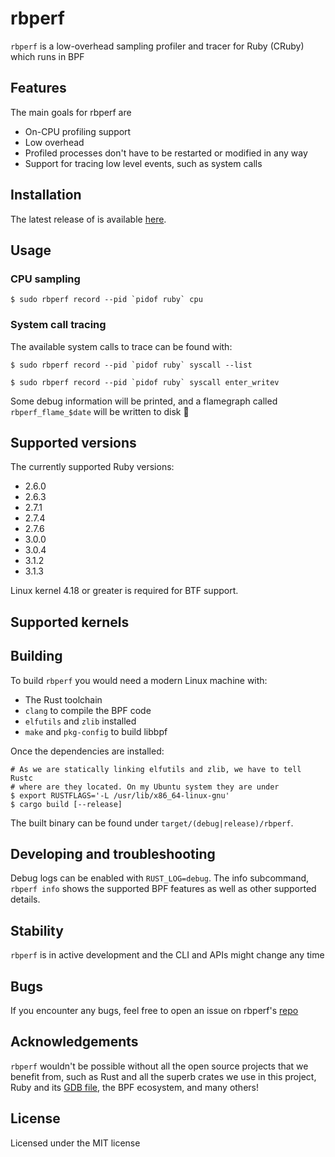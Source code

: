 rbperf
======

`rbperf` is a low-overhead sampling profiler and tracer for Ruby (CRuby) which runs in BPF

## Features

The main goals for rbperf are

- On-CPU profiling support
- Low overhead
- Profiled processes don't have to be restarted or modified in any way
- Support for tracing low level events, such as system calls


## Installation

The latest release of is available [here](https://github.com/javierhonduco/rbperf/releases/latest).


## Usage

### CPU sampling

```
$ sudo rbperf record --pid `pidof ruby` cpu
```

### System call tracing

The available system calls to trace can be found with:

```
$ sudo rbperf record --pid `pidof ruby` syscall --list
```

```
$ sudo rbperf record --pid `pidof ruby` syscall enter_writev
```

Some debug information will be printed, and a flamegraph called `rbperf_flame_$date` will be written to disk 🎉

## Supported versions

The currently supported Ruby versions:
- 2.6.0
- 2.6.3
- 2.7.1
- 2.7.4
- 2.7.6
- 3.0.0
- 3.0.4
- 3.1.2
- 3.1.3

Linux kernel 4.18 or greater is required for BTF support.

## Supported kernels

## Building

To build `rbperf` you would need a modern Linux machine with:
- The Rust toolchain
- `clang` to compile the BPF code
- `elfutils` and `zlib` installed
- `make` and `pkg-config` to build libbpf

Once the dependencies are installed:
```shell
# As we are statically linking elfutils and zlib, we have to tell Rustc
# where are they located. On my Ubuntu system they are under
$ export RUSTFLAGS='-L /usr/lib/x86_64-linux-gnu'
$ cargo build [--release]
```

The built binary can be found under `target/(debug|release)/rbperf`.

## Developing and troubleshooting

Debug logs can be enabled with `RUST_LOG=debug`. The info subcommand, `rbperf info` shows the supported BPF features as well as other supported details.


## Stability

`rbperf` is in active development and the CLI and APIs might change any time

## Bugs

If you encounter any bugs, feel free to open an issue on rbperf's [repo](https://github.com/javierhonduco/rbperf)

## Acknowledgements

`rbperf` wouldn't be possible without all the open source projects that we benefit from, such as Rust and all the superb crates we use in this project, Ruby and its [GDB file](https://github.com/ruby/ruby/blob/master/.gdbinit), the BPF ecosystem, and many others!

## License

Licensed under the MIT license
